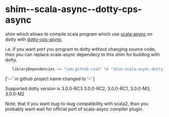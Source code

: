 # shim--scala-async--dotty-cps-async

shim which allows to compile scala program which use [scala-async](https://github.com/scala/scala-async) on dotty with [dotty-cps-async](https://github.com/rssh/dotty-cps-async)

i.e. if you want port you program to dotty without changing source code, then you can replace scala-async dependecy to this shim for building with dotty.

```Scala
   libraryDependencies += "com.github.rssh" %% "shim-scala-async-dotty-cps-async" % "0.8.1",
```

['--' in github project name changed to '-' ]

Supported dotty version is 3.0.0-RC3 3.0.0-RC2, 3.0.0-RC1, 3.0.0-M3, 3.0.0-M2

Note, that if you want bug-to-bug compatibility with scala2, than you probably want wait for official port of scala-async compiler plugin.

